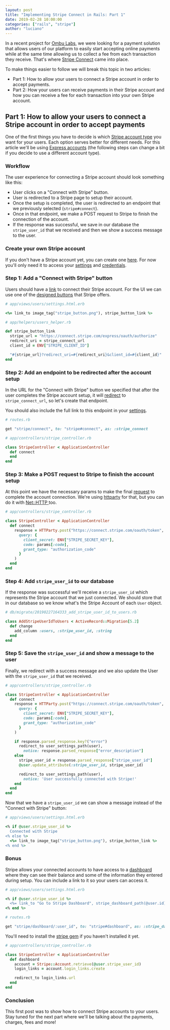 ```yaml
---
layout: post
title: "Implementing Stripe Connect in Rails: Part 1"
date: 2019-02-28 10:00:00
categories: ["rails", "stripe"]
author: "luciano"
---
```


In a recent project for [Ombu Labs](https://www.ombulabs.com), we were looking for a payment solution that allows users of our platform to easily start accepting online payments while at the same time allowing us to collect a fee from each transaction they receive.
That's where [Stripe Connect](https://stripe.com/connect) came into place.

<!--more-->

To make things easier to follow we will break this topic in two articles:

- Part 1: How to allow your users to connect a Stripe account in order to accept payments.
- Part 2: How your users can receive payments in their Stripe account and how you can receive a fee for each transaction into your own Stripe account.


## Part 1: How to allow your users to connect a Stripe account in order to accept payments

One of the first things you have to decide is which [Stripe account type](https://stripe.com/docs/connect/accounts) you want for your users. Each option serves better for different needs. For this article we'll be using [Express accounts](https://stripe.com/docs/connect/express-accounts) (the following steps can change a bit if you decide to use a different account type).

### Workflow
The user experience for connecting a Stripe account should look something like this:

- User clicks on a "Connect with Stripe" button.
- User is redirected to a Stripe page to setup their account.
- Once the setup is completed, the user is redirected to an endpoint that we previously selected (`stripe#connect`).
- Once in that endpoint, we make a POST request to Stripe to finish the connection of the account.
- If the response was successful, we save in our database the `stripe_user_id`  that we received and then we show a success message to the user.

### Create your own Stripe account
If you don't have a Stripe account yet, you can create one [here](https://dashboard.stripe.com/register?redirect=%2Fconnect%2Foverview).
For now you'll only need it to access your [settings](https://dashboard.stripe.com/account/applications/settings) and [credentials](https://dashboard.stripe.com/account/apikeys).

### Step 1: Add a "Connect with Stripe" button
Users should have a [link](https://stripe.com/docs/connect/express-accounts#integrating-oauth) to connect their Stripe account.
For the UI we can use one of the [designed buttons](https://stripe.com/newsroom/brand-assets) that Stripe offers.

```ruby
# app/views/users/settings.html.erb

<%= link_to image_tag("stripe_button.png"), stripe_button_link %>
```

```ruby
# app/helpers/users_helper.rb

def stripe_button_link
  stripe_url = "https://connect.stripe.com/express/oauth/authorize"
  redirect_uri = stripe_connect_url
  client_id = ENV["STRIPE_CLIENT_ID"]

  "#{stripe_url}?redirect_uri=#{redirect_uri}&client_id=#{client_id}"
end
```

### Step 2: Add an endpoint to be redirected after the account setup

In the URL for the "Connect with Stripe" button we specified that after the user completes the Stripe account setup, it will [redirect](https://stripe.com/docs/connect/express-accounts#redirected) to `stripe_connect_url`, so let's create that endpoint.

You should also include the full link to this endpoint in your [settings](https://dashboard.stripe.com/account/applications/settings).

```ruby
# routes.rb

get "stripe/connect", to: "stripe#connect", as: :stripe_connect
```

```ruby
# app/controllers/stripe_controller.rb

class StripeController < ApplicationController
  def connect
  end
end
```

### Step 3: Make a POST request to Stripe to finish the account setup
At this point we have the necessary params to make the final [request](https://stripe.com/docs/connect/express-accounts#complete-express-connection) to complete the account connection. We're using [httparty](https://github.com/jnunemaker/httparty) for that, but you can do it with [Net::HTTP
](https://ruby-doc.org/stdlib-2.6.1/libdoc/net/http/rdoc/Net/HTTP.html) too.

```ruby
# app/controllers/stripe_controller.rb

class StripeController < ApplicationController
  def connect
    response = HTTParty.post("https://connect.stripe.com/oauth/token",
      query: {
        client_secret: ENV["STRIPE_SECRET_KEY"],
        code: params[:code],
        grant_type: "authorization_code"
      }
    )
  end
end
```
### Step 4: Add `stripe_user_id` to our database

If the response was successful we'll receive a `stripe_user_id` which represents the Stripe account that we just connected. We should store that in our database so we know what's the Stripe Account of each `User` object.

```ruby
# db/migrate/20190227164333_add_stripe_user_id_to_users.rb

class AddStripeUserIdToUsers < ActiveRecord::Migration[5.2]
  def change
    add_column :users, :stripe_user_id, :string
  end
end
```

### Step 5: Save the `stripe_user_id` and show a message to the user

Finally, we redirect with a success message and we also update the User with the `stripe_user_id` that we received.

```ruby
# app/controllers/stripe_controller.rb

class StripeController < ApplicationController
  def connect
    response = HTTParty.post("https://connect.stripe.com/oauth/token",
      query: {
        client_secret: ENV["STRIPE_SECRET_KEY"],
        code: params[:code],
        grant_type: "authorization_code"
      }
    )

    if response.parsed_response.key?("error")
      redirect_to user_settings_path(user),
        notice: response.parsed_response["error_description"]
    else
      stripe_user_id = response.parsed_response["stripe_user_id"]
      @user.update_attribute(:stripe_user_id, stripe_user_id)

      redirect_to user_settings_path(user),
        notice: 'User successfully connected with Stripe!'
    end
  end
end
```

Now that we have a `stripe_user_id` we can show a message instead of the "Connect with Stripe" button:

```ruby
# app/views/users/settings.html.erb

<% if @user.stripe_user_id %>
  Connected with Stripe
<% else %>
  <%= link_to image_tag("stripe_button.png"), stripe_button_link %>
<% end %>
```

### Bonus

Stripe allows your connected accounts to have access to a [dashboard](https://stripe.com/docs/connect/express-dashboard) where they can see their balance and some of the information they entered during setup. You can include a link to it so your users can access it.

```ruby
# app/views/users/settings.html.erb

<% if @user.stripe_user_id %>
  <%= link_to "Go to Stripe Dashboard", stripe_dashboard_path(@user.id) %>
<% end %>
```

```ruby
# routes.rb

get "stripe/dashboard/:user_id", to: "stripe#dashboard", as: :stripe_dashboard
```

You'll need to install the [stripe gem](https://github.com/stripe/stripe-ruby) if you haven't installed it yet.

```ruby
# app/controllers/stripe_controller.rb

class StripeController < ApplicationController
  def dashboard
    account = Stripe::Account.retrieve(@user.stripe_user_id)
    login_links = account.login_links.create

    redirect_to login_links.url
  end
end
```

### Conclusion

This first post was to show how to connect Stripe accounts to your users. Stay tuned for the next part where we'll be talking about the payments, charges, fees and more!
